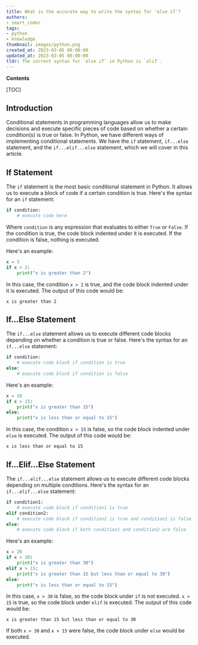 ```yaml
---
title: What is the accurate way to write the syntax for 'else if'?
authors:
- smart_coder
tags:
- python
- knowledge
thumbnail: images/python.png
created_at: 2023-03-05 00:00:00
updated_at: 2023-03-05 00:00:00
tldr: The correct syntax for `else if` in Python is `elif`.
---
```


**Contents**

[TOC]

## Introduction
Conditional statements in programming languages allow us to make decisions and execute specific pieces of code based on whether a certain condition(s) is true or false. In Python, we have different ways of implementing conditional statements. We have the `if` statement, `if...else` statement, and the `if...elif...else` statement, which we will cover in this article.

## If Statement
The `if` statement is the most basic conditional statement in Python. It allows us to execute a block of code if a certain condition is true. Here's the syntax for an `if` statement:

``` python
if condition:
    # execute code here
```

Where `condition` is any expression that evaluates to either `True` or `False`. If the condition is true, the code block indented under it is executed. If the condition is false, nothing is executed. 

Here's an example:

``` python
x = 5
if x > 2:
    print("x is greater than 2")
```

In this case, the condition `x > 2` is true, and the code block indented under it is executed. The output of this code would be:

```
x is greater than 2
```

## If...Else Statement
The `if...else` statement allows us to execute different code blocks depending on whether a condition is true or false. Here's the syntax for an `if...else` statement:

``` python
if condition:
    # execute code block if condition is true
else:
    # execute code block if condition is false
```

Here's an example:

``` python
x = 10
if x > 15:
    print("x is greater than 15")
else:
    print("x is less than or equal to 15")
```

In this case, the condition `x > 15` is false, so the code block indented under `else` is executed. The output of this code would be:

```
x is less than or equal to 15
```

## If...Elif...Else Statement
The `if...elif...else` statement allows us to execute different code blocks depending on multiple conditions. Here's the syntax for an `if...elif...else` statement:

``` python
if condition1:
    # execute code block if condition1 is true
elif condition2:
    # execute code block if condition2 is true and condition1 is false
else:
    # execute code block if both condition1 and condition2 are false
```

Here's an example:

``` python
x = 20
if x > 30:
    print("x is greater than 30")
elif x > 15:
    print("x is greater than 15 but less than or equal to 30")
else:
    print("x is less than or equal to 15")
```

In this case, `x > 30` is false, so the code block under `if` is not executed. `x > 15` is true, so the code block under `elif` is executed. The output of this code would be:

```
x is greater than 15 but less than or equal to 30
```

If both `x > 30` and `x > 15` were false, the code block under `else` would be executed.
